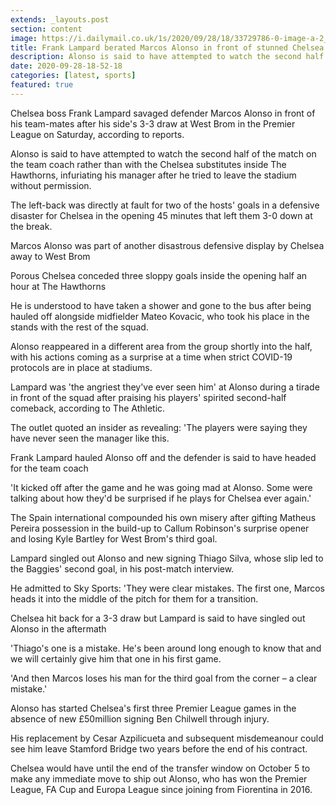 ```yaml
---
extends: _layouts.post
section: content
image: https://i.dailymail.co.uk/1s/2020/09/28/18/33729786-0-image-a-2_1601314575693.jpg 
title: Frank Lampard berated Marcos Alonso in front of stunned Chelsea squad after 3-3 draw at West Brom 
description: Alonso is said to have attempted to watch the second half of the match on the team coach rather than with his team-mates, infuriating his manager and earning himself a savaging at full-time. 
date: 2020-09-28-18-52-18 
categories: [latest, sports] 
featured: true 
--- 
```

Chelsea boss Frank Lampard savaged defender Marcos Alonso in front of his team-mates after his side's 3-3 draw at West Brom in the Premier League on Saturday, according to reports.

Alonso is said to have attempted to watch the second half of the match on the team coach rather than with the Chelsea substitutes inside The Hawthorns, infuriating his manager after he tried to leave the stadium without permission.

The left-back was directly at fault for two of the hosts' goals in a defensive disaster for Chelsea in the opening 45 minutes that left them 3-0 down at the break.

Marcos Alonso was part of another disastrous defensive display by Chelsea away to West Brom

Porous Chelsea conceded three sloppy goals inside the opening half an hour at The Hawthorns

He is understood to have taken a shower and gone to the bus after being hauled off alongside midfielder Mateo Kovacic, who took his place in the stands with the rest of the squad. 

Alonso reappeared in a different area from the group shortly into the half, with his actions coming as a surprise at a time when strict COVID-19 protocols are in place at stadiums.

Lampard was 'the angriest they've ever seen him' at Alonso during a tirade in front of the squad after praising his players' spirited second-half comeback, according to The Athletic.

The outlet quoted an insider as revealing: 'The players were saying they have never seen the manager like this.

Frank Lampard hauled Alonso off and the defender is said to have headed for the team coach

'It kicked off after the game and he was going mad at Alonso. Some were talking about how they'd be surprised if he plays for Chelsea ever again.'

The Spain international compounded his own misery after gifting Matheus Pereira possession in the build-up to Callum Robinson's surprise opener and losing Kyle Bartley for West Brom's third goal. 

Lampard singled out Alonso and new signing Thiago Silva, whose slip led to the Baggies' second goal, in his post-match interview.

He admitted to Sky Sports: 'They were clear mistakes. The first one, Marcos heads it into the middle of the pitch for them for a transition.

Chelsea hit back for a 3-3 draw but Lampard is said to have singled out Alonso in the aftermath

'Thiago's one is a mistake. He's been around long enough to know that and we will certainly give him that one in his first game.

'And then Marcos loses his man for the third goal from the corner – a clear mistake.' 

Alonso has started Chelsea's first three Premier League games in the absence of new £50million signing Ben Chilwell through injury.

His replacement by Cesar Azpilicueta and subsequent misdemeanour could see him leave Stamford Bridge two years before the end of his contract.

Chelsea would have until the end of the transfer window on October 5 to make any immediate move to ship out Alonso, who has won the Premier League, FA Cup and Europa League since joining from Fiorentina in 2016.

